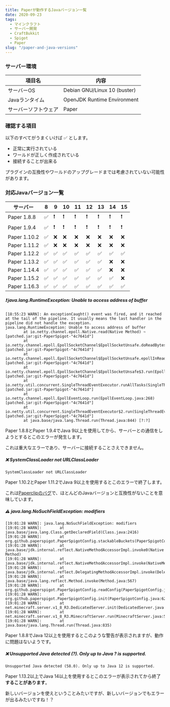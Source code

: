 ```yaml
---
title: Paperが動作するJavaバージョン一覧
date: 2020-09-23
tags:
  - マインクラフト
  - サーバー開発
  - CraftBukkit
  - Spigot
  - Paper
slug: "/paper-and-java-versions"
---
```


### サーバー環境

| 項目名 | 内容 |
| - | - |
| サーバーOS | Debian GNU/Linux 10 (buster) |
| Javaランタイム | OpenJDK Runtime Environment |
| サーバーソフトウェア | Paper |

### 確認する項目

以下のすべてがうまくいけば ✅ とします。

- 正常に実行されている
- ワールドが正しく作成されている
- 接続することが出来る

プラグインの互換性やワールドのアップグレードまでは考慮されていない可能性があります。

### 対応Javaバージョン一覧

| サーバー | 8 | 9 | 10 | 11 | 12 | 13 | 14 | 15 |
| - | - | - | - | - | - | - | - | - |
| Paper 1.8.8 | ✅ | ❗ | ❗ | ❗ | ❗ | ❗ | ❗ | ❗ |
| Paper 1.9.4 | ✅ | ❗ | ❗ | ❗ | ❗ | ❗ | ❗ | ❗ |
| Paper 1.10.2 | ✅ | ❌ | ❌ | ❌ | ❌ | ❌ | ❌ | ❌ |
| Paper 1.11.2 | ✅ | ❌ | ❌ | ❌ | ❌ | ❌ | ❌ | ❌ |
| Paper 1.12.2 | ✅ | ✅ | ✅ | ✅ | ✅ | ✅ | ✅ | ✅ |
| Paper 1.13.2 | ✅ | ✅ | ✅ | ✅ | ✅ | ✅ | ❌ | ❌ |
| Paper 1.14.4 | ✅ | ✅ | ✅ | ✅ | ✅ | ✅ | ❌ | ❌ |
| Paper 1.15.2 | ✅ | ✅ | ✅ | ✅ | ✅ | ✅ | ✅ | ❌ |
| Paper 1.16.3 | ✅ | ✅ | ✅ | ✅ | ✅ | ✅ | ✅ | ✅ |

##### ❗ java.lang.RuntimeException: Unable to access address of buffer

```
[18:55:23 WARN]: An exceptionCaught() event was fired, and it reached at the tail of the pipeline. It usually means the last handler in the pipeline did not handle the exception.
java.lang.RuntimeException: Unable to access address of buffer
        at io.netty.channel.epoll.Native.read(Native Method) ~[patched.jar:git-PaperSpigot-"4c7641d"]
        at io.netty.channel.epoll.EpollSocketChannel$EpollSocketUnsafe.doReadBytes(EpollSocketChannel.java:678) [patched.jar:git-PaperSpigot-"4c7641d"]
        at io.netty.channel.epoll.EpollSocketChannel$EpollSocketUnsafe.epollInReady(EpollSocketChannel.java:714) [patched.jar:git-PaperSpigot-"4c7641d"]
        at io.netty.channel.epoll.EpollSocketChannel$EpollSocketUnsafe$3.run(EpollSocketChannel.java:755) [patched.jar:git-PaperSpigot-"4c7641d"]
        at io.netty.util.concurrent.SingleThreadEventExecutor.runAllTasks(SingleThreadEventExecutor.java:380) [patched.jar:git-PaperSpigot-"4c7641d"]
        at io.netty.channel.epoll.EpollEventLoop.run(EpollEventLoop.java:268) [patched.jar:git-PaperSpigot-"4c7641d"]
        at io.netty.util.concurrent.SingleThreadEventExecutor$2.run(SingleThreadEventExecutor.java:116) [patched.jar:git-PaperSpigot-"4c7641d"]
        at java.base/java.lang.Thread.run(Thread.java:844) [?:?]
```

Paper 1.8.8とPaper 1.9.4でJava 9以上を使用してから、サーバーとの通信をしようとするとこのエラーが発生します。

これは重大なエラーであり、サーバーに接続することさえできません。

##### ❌ SystemClassLoader not URLClassLoader

```
SystemClassLoader not URLClassLoader
```

Paper 1.10.2とPaper 1.11.2でJava 9以上を使用するとこのエラーで終了します。

これは[Paperclipのバグ](https://github.com/PaperMC/Paperclip/issues/10)で、ほとんどのJavaバージョンと互換性がないことを意味しています。

##### ⚠️ java.lang.NoSuchFieldException: modifiers

```
[19:01:28 WARN]: java.lang.NoSuchFieldException: modifiers
[19:01:28 WARN]:        at java.base/java.lang.Class.getDeclaredField(Class.java:2416)
[19:01:28 WARN]:        at org.github.paperspigot.PaperSpigotConfig.stackableBuckets(PaperSpigotConfig.java:192)
[19:01:28 WARN]:        at java.base/jdk.internal.reflect.NativeMethodAccessorImpl.invoke0(Native Method)
[19:01:28 WARN]:        at java.base/jdk.internal.reflect.NativeMethodAccessorImpl.invoke(NativeMethodAccessorImpl.java:62)
[19:01:28 WARN]:        at java.base/jdk.internal.reflect.DelegatingMethodAccessorImpl.invoke(DelegatingMethodAccessorImpl.java:43)
[19:01:28 WARN]:        at java.base/java.lang.reflect.Method.invoke(Method.java:567)
[19:01:28 WARN]:        at org.github.paperspigot.PaperSpigotConfig.readConfig(PaperSpigotConfig.java:84)
[19:01:28 WARN]:        at org.github.paperspigot.PaperSpigotConfig.init(PaperSpigotConfig.java:62)
[19:01:28 WARN]:        at net.minecraft.server.v1_8_R3.DedicatedServer.init(DedicatedServer.java:181)
[19:01:28 WARN]:        at net.minecraft.server.v1_8_R3.MinecraftServer.run(MinecraftServer.java:563)
[19:01:28 WARN]:        at java.base/java.lang.Thread.run(Thread.java:835)
```

Paper 1.8.8でJava 12以上を使用するとこのような警告が表示されますが、動作に問題はないようです。

##### ❌ Unsupported Java detected (?). Only up to Java ? is supported.

```
Unsupported Java detected (58.0). Only up to Java 12 is supported.
```

Paper 1.13.2以上でJava 14以上を使用するとこのエラーが表示されてから終了**することがあります**。

新しいバージョンを使えということみたいですが、新しいバージョンでもエラーが出るみたいですね！？
